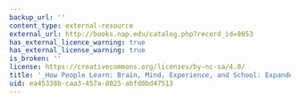 ```yaml
---
backup_url: ''
content_type: external-resource
external_url: http://books.nap.edu/catalog.php?record_id=9853
has_external_licence_warning: true
has_external_license_warning: true
is_broken: ''
license: https://creativecommons.org/licenses/by-nc-sa/4.0/
title: '_How People Learn: Brain, Mind, Experience, and School: Expanded Edition_'
uid: ea45338b-caa3-457a-8025-abfd0bd47513
---
```

